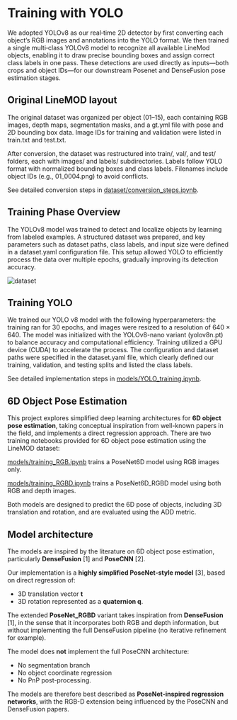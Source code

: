 # Training with YOLO
We adopted YOLOv8 as our real‐time 2D detector by first converting each object’s RGB images and annotations into the YOLO format. We then trained a single multi‐class YOLOv8 model to recognize all available LineMod objects, enabling it to draw precise bounding boxes and assign correct class labels in one pass. These detections are used directly as inputs—both crops and object IDs—for our downstream Posenet and DenseFusion pose estimation stages.

## Original LineMOD layout

The original dataset was organized per object (01–15), each containing RGB images, depth maps, segmentation masks, and a gt.yml file with pose and 2D bounding box data. Image IDs for training and validation were listed in train.txt and test.txt.

After conversion, the dataset was restructured into train/, val/, and test/ folders, each with images/ and labels/ subdirectories. Labels follow YOLO format with normalized bounding boxes and class labels. Filenames include object IDs (e.g., 01_0004.png) to avoid conflicts.

See detailed conversion steps in [dataset/conversion_steps.ipynb](dataset/yolo_conversion_steps.ipynb).

## Training Phase Overview

The YOLOv8 model was trained to detect and localize objects by learning from labeled examples. A structured dataset was prepared, and key parameters such as dataset paths, class labels, and input size were defined in a dataset.yaml configuration file. This setup allowed YOLO to efficiently process the data over multiple epochs, gradually improving its detection accuracy.

![dataset](https://github.com/user-attachments/assets/ff1a067e-254b-4191-8ca8-832da6388ebf)

## Training YOLO

We trained our YOLO v8 model with the following hyperparameters: the training ran for 30 epochs, and images were resized to a resolution of 640 × 640. The model was initialized with the YOLOv8-nano variant (yolov8n.pt) to balance accuracy and computational efficiency. Training utilized a GPU device (CUDA) to accelerate the process. The configuration and dataset paths were specified in the dataset.yaml file, which clearly defined our training, validation, and testing splits and listed the class labels.

See detailed implementation steps in [models/YOLO_training.ipynb](models/YOLO_training.ipynb).

## 6D Object Pose Estimation

This project explores simplified deep learning architectures for **6D object pose estimation**, taking conceptual inspiration from well-known papers in the field, and implements a direct regression approach.
There are two training notebooks provided for 6D object pose estimation using the LineMOD dataset:

 [models/training_RGB.ipynb](models/training_RGB.ipynb) trains a PoseNet6D model using RGB images only.

 [models/training_RGBD.ipynb](models/training_RGBD.ipynb) trains a PoseNet6D_RGBD model using both RGB and depth images.

Both models are designed to predict the 6D pose of objects, including 3D translation and rotation, and are evaluated using the ADD metric.

## Model architecture

The models are inspired by the literature on 6D object pose estimation, particularly **DenseFusion** [1] and **PoseCNN** [2]. 

Our implementation is a **highly simplified PoseNet-style model** [3], based on direct regression of:

- 3D translation vector **t**
- 3D rotation represented as a **quaternion q**.

The extended **PoseNet_RGBD** variant takes inspiration from **DenseFusion** [1], in the sense that it incorporates both RGB and depth information, but without implementing the full DenseFusion pipeline (no iterative refinement for example).

The model does **not** implement the full PoseCNN architecture:

- No segmentation branch
- No object coordinate regression
- No PnP post-processing.

The models are therefore best described as **PoseNet-inspired regression networks**, with the RGB-D extension being influenced by the PoseCNN and DenseFusion papers.



